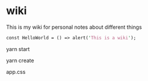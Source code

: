 # wiki
This is my wiki for personal notes about different things

```perl
const HelloWorld = () => alert('This is a wiki');
```
yarn start

yarn create <react-app> <name>

app.css

